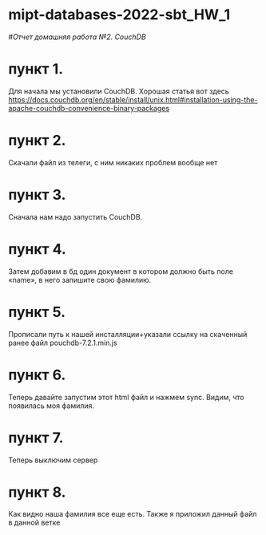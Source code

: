 # mipt-databases-2022-sbt_HW_1
#*Отчет домашняя работа №2. CouchDB*


# пункт 1. 
Для начала мы установили CouchDB. Хорошая статья вот здесь https://docs.couchdb.org/en/stable/install/unix.html#installation-using-the-apache-couchdb-convenience-binary-packages

# пункт 2.
Скачали файл из телеги, с ним никаких проблем вообще нет

# пункт 3.
Сначала нам надо запустить CouchDB.

# пункт 4.
Затем добавим в бд один документ в котором должно быть поле «name», в него запишите свою фамилию.

# пункт 5.

Прописали путь к нашей инсталляции+указали ссылку на скаченный ранее файл pouchdb-7.2.1.min.js

# пункт 6.

Теперь давайте запустим этот html файл и нажмем sync. Видим, что появилась моя фамилия.

# пункт 7.

Теперь выключим сервер

# пункт 8.
Как видно наша фамилия все еще есть. Также я приложил данный файл в данной ветке
